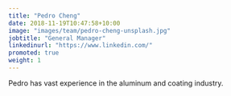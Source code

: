 ```yaml
---
title: "Pedro Cheng"
date: 2018-11-19T10:47:58+10:00
image: "images/team/pedro-cheng-unsplash.jpg"
jobtitle: "General Manager"
linkedinurl: "https://www.linkedin.com/"
promoted: true
weight: 1
---
```


Pedro has vast experience in the aluminum and coating industry. 
